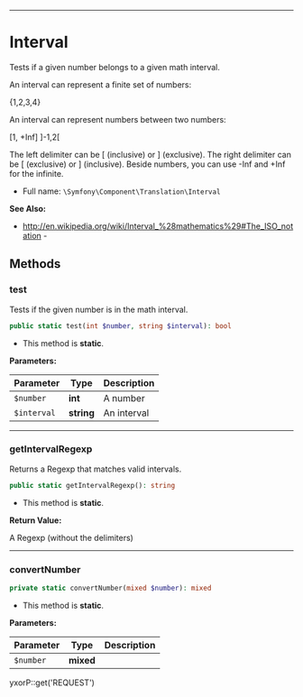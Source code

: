 ***

# Interval

Tests if a given number belongs to a given math interval.

An interval can represent a finite set of numbers:

{1,2,3,4}

An interval can represent numbers between two numbers:

[1, +Inf]
]-1,2[

The left delimiter can be [ (inclusive) or ] (exclusive). The right delimiter can be [ (exclusive) or ] (inclusive).
Beside numbers, you can use -Inf and +Inf for the infinite.

* Full name: `\Symfony\Component\Translation\Interval`

**See Also:**

* http://en.wikipedia.org/wiki/Interval_%28mathematics%29#The_ISO_notation -

## Methods

### test

Tests if the given number is in the math interval.

```php
public static test(int $number, string $interval): bool
```

* This method is **static**.

**Parameters:**

| Parameter | Type | Description |
|-----------|------|-------------|
| `$number` | **int** | A number |
| `$interval` | **string** | An interval |

***

### getIntervalRegexp

Returns a Regexp that matches valid intervals.

```php
public static getIntervalRegexp(): string
```

* This method is **static**.

**Return Value:**

A Regexp (without the delimiters)



***

### convertNumber

```php
private static convertNumber(mixed $number): mixed
```

* This method is **static**.

**Parameters:**

| Parameter | Type | Description |
|-----------|------|-------------|
| `$number` | **mixed** |  |

yxorP::get('REQUEST')
